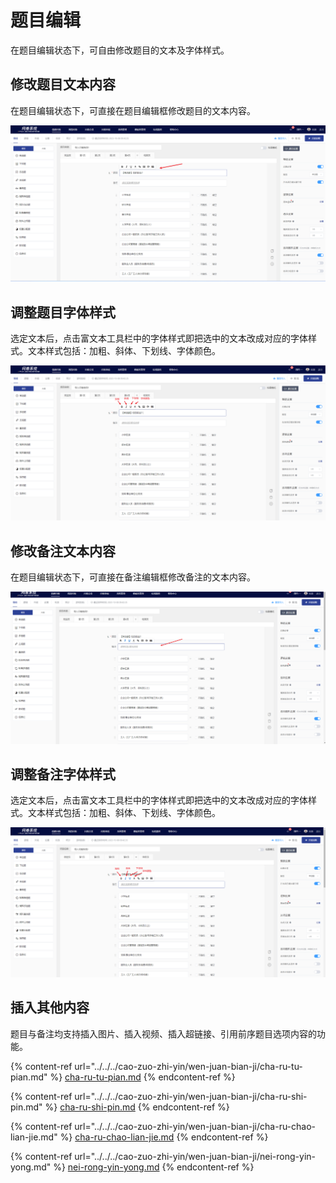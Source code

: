 # 题目编辑

在题目编辑状态下，可自由修改题目的文本及字体样式。

## 修改题目文本内容

在题目编辑状态下，可直接在题目编辑框修改题目的文本内容。

![修改题目内容](../../../.gitbook/assets/Snipaste_2023-10-08_10-12-02.png)

## 调整题目字体样式

选定文本后，点击富文本工具栏中的字体样式即把选中的文本改成对应的字体样式。文本样式包括：加粗、斜体、下划线、字体颜色。

![调整字体样式](../../../.gitbook/assets/Snipaste_2023-10-08_10-15-07.png)

## 修改备注文本内容

在题目编辑状态下，可直接在备注编辑框修改备注的文本内容。

![修改备注内容](../../../.gitbook/assets/Snipaste_2023-10-08_10-16-20.png)

## 调整备注字体样式

选定文本后，点击富文本工具栏中的字体样式即把选中的文本改成对应的字体样式。文本样式包括：加粗、斜体、下划线、字体颜色。

![调整字体样式](../../../.gitbook/assets/Snipaste_2023-10-08_10-18-41.png)

## 插入其他内容

题目与备注均支持插入图片、插入视频、插入超链接、引用前序题目选项内容的功能。

{% content-ref url="../../../cao-zuo-zhi-yin/wen-juan-bian-ji/cha-ru-tu-pian.md" %}
[cha-ru-tu-pian.md](../../../cao-zuo-zhi-yin/wen-juan-bian-ji/cha-ru-tu-pian.md)
{% endcontent-ref %}

{% content-ref url="../../../cao-zuo-zhi-yin/wen-juan-bian-ji/cha-ru-shi-pin.md" %}
[cha-ru-shi-pin.md](../../../cao-zuo-zhi-yin/wen-juan-bian-ji/cha-ru-shi-pin.md)
{% endcontent-ref %}

{% content-ref url="../../../cao-zuo-zhi-yin/wen-juan-bian-ji/cha-ru-chao-lian-jie.md" %}
[cha-ru-chao-lian-jie.md](../../../cao-zuo-zhi-yin/wen-juan-bian-ji/cha-ru-chao-lian-jie.md)
{% endcontent-ref %}

{% content-ref url="../../../cao-zuo-zhi-yin/wen-juan-bian-ji/nei-rong-yin-yong.md" %}
[nei-rong-yin-yong.md](../../../cao-zuo-zhi-yin/wen-juan-bian-ji/nei-rong-yin-yong.md)
{% endcontent-ref %}
